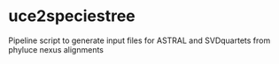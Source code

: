 # uce2speciestree
Pipeline script to generate input files for ASTRAL and SVDquartets from phyluce nexus alignments
